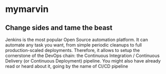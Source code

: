 # mymarvin
Change sides and tame the beast
------------------------------------
Jenkins is the most popular Open Source automation platform.
It can automate any task you want, from simple periodic cleanups to full production-scaled deployments.
Therefore, it allows to setup the cornerstone of the DevOps chain: the Continuous Integration /
Continuous Delivery (or Continuous Deployment) pipeline.
You might also have already read or heard about it, going by the name of CI/CD pipeline